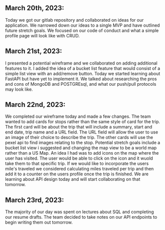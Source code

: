 ## March 20th, 2023:
Today we got our gitlab repository and collaborated on ideas for our application. We narrowed down our ideas to a single MVP and have outlined future stretch goals. We focused on our code of conduct and what a simple profile page will look like with CRUD.

## March 21st, 2023:
I presented a potential wireframe and we collaborated on adding additional features to it. I added the idea of a bucket list feature that would consist of a simple list view with an add/remove button. Today we started learning about FastAPI but have yet to implement it. We talked about researching the pros and cons of MongoDB and POSTGREsql, and what our push/pull protocols may look like.

## March 22nd, 2023:
We completed our wireframe today and made a few changes. The team wanted to add cards for stops rather than the same style of card for the trip. The first card will be about the trip that will include a summary, start and end date, trip name and a URL field. The URL field will allow the user to use an image of their choice to describe the trip. The other cards will use the pexel api to find images relating to the stop. Potential stretch goals include a bucket list view i suggested and changing the map view to be a world map rather than a US Map. An idea I had was to add icons on the map where the user has visited. The user would be able to click on the icon and it wuold take them to that specific trip. If we would like to incorporate the users mile's traveled we considered calculating miles traveled per trip and then add it to a counter on the users profile once the trip is finished. We are learning about API design today and will start collaborating on that tomorrow.

## March 23rd, 2023:
The majority of our day was spent on lectures about SQL and completing our resume drafts. The team decided to take notes on our API endpoints to begin writing them out tomorrow.